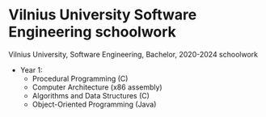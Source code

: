 # Vilnius University Software Engineering schoolwork
Vilnius University, Software Engineering, Bachelor, 2020-2024 schoolwork

* Year 1:
  * Procedural Programming (C)
  * Computer Architecture (x86 assembly)
  * Algorithms and Data Structures (C)
  * Object-Oriented Programming (Java)
